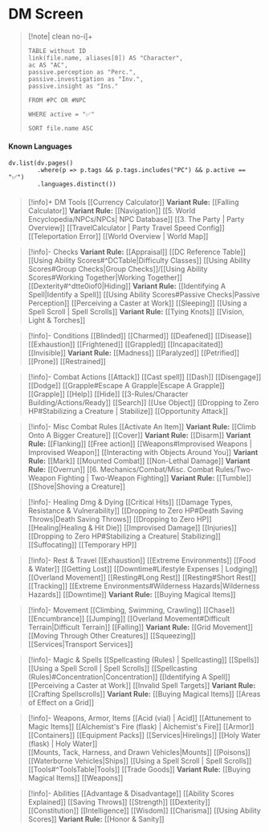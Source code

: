 # DM Screen

> [!note| clean no-i]+ ­
> ```dataview
> TABLE without ID
> link(file.name, aliases[0]) AS "Character", 
> ac AS "AC", 
> passive.perception as "Perc.",
> passive.investigation as "Inv.",
> passive.insight as "Ins."
> 
> FROM #PC OR #NPC
> 
> WHERE active = "✅"
> 
> SORT file.name ASC
> ```

#### Known Languages

```dataviewjs
dv.list(dv.pages()
		.where(p => p.tags && p.tags.includes("PC") && p.active == "✅")
		.languages.distinct())
```

####

> [!info]+ DM Tools
> [[Currency Calculator]]
> **Variant Rule:** [[Falling Calculator]]
> **Variant Rule:** [[Navigation]]
> [[5. World Encyclopedia/NPCs/NPCs| NPC Database]]
> [[3. The Party | Party Overview]]
> [[TravelCalculator | Party Travel Speed Config]]
> [[Teleportation Error]]
> [[World Overview | World Map]]


> [!info]- Checks
> **Variant Rule:** [[Appraisal]]
> [[DC Reference Table]]
> [[Using Ability Scores#^DCTable|Difficulty Classes]]
> [[Using Ability Scores#Group Checks|Group Checks]]/[[Using Ability Scores#Working Together|Working Together]]
> [[Dexterity#^dtte0iof0|Hiding]]
> **Variant Rule:** [[Identifying A Spell|Identify a Spell]]
> [[Using Ability Scores#Passive Checks|Passive Perception]]
> [[Perceiving a Caster at Work]]
> [[Sleeping]]
> [[Using a Spell Scroll | Spell Scrolls]]
> **Variant Rule:** [[Tying Knots]]
> [[Vision, Light & Torches]]

> [!info]- Conditions
> [[Blinded]] 
> [[Charmed]] 
> [[Deafened]] 
> [[Disease]] 
> [[Exhaustion]] 
> [[Frightened]] 
> [[Grappled]] 
> [[Incapacitated]] 
> [[Invisible]] 
> **Variant Rule:** [[Madness]] 
> [[Paralyzed]] 
> [[Petrified]] 
> [[Prone]] 
> [[Restrained]] 

> [!info]- Combat Actions
> [[Attack]] 
> [[Cast spell]] 
> [[Dash]] 
> [[Disengage]] 
> [[Dodge]] 
> [[Grapple#Escape A Grapple|Escape A Grapple]]
> [[Grapple]] 
> [[Help]] 
> [[Hide]] 
> [[3-Rules/Character Building/Actions/Ready]] 
> [[Search]] 
> [[Use Object]] 
> [[Dropping to Zero HP#Stabilizing a Creature | Stabilize]]
> [[Opportunity Attack]] 

> [!info]-  Misc Combat Rules
> [[Activate An Item]] 
> **Variant Rule:** [[Climb Onto A Bigger Creature]] 
> [[Cover]] 
> **Variant Rule:** [[Disarm]] 
> **Variant Rule:** [[Flanking]] 
> [[Free action]] 
> [[Weapons#Improvised Weapons | Improvised Weapon]]
> [[Interacting with Objects Around You]]
> **Variant Rule:** [[Mark]] 
> [[Mounted Combat]] 
> [[Non-Lethal Damage]] 
> **Variant Rule:** [[Overrun]] 
> [[6. Mechanics/Combat/Misc. Combat Rules/Two-Weapon Fighting | Two-Weapon Fighting]] 
> **Variant Rule:** [[Tumble]] 
> [[Shove|Shoving a Creature]]

> [!info]- Healing Dmg & Dying
> [[Critical Hits]] 
> [[Damage Types, Resistance & Vulnerability]] 
> [[Dropping to Zero HP#Death Saving Throws|Death Saving Throws]]
> [[Dropping to Zero HP]]
> [[Healing|Healing & Hit Die]]
> [[Improvised Damage]] 
> [[Injuries]] 
> [[Dropping to Zero HP#Stabilizing a Creature| Stabilizing]]
> [[Suffocating]] 
> [[Temporary HP]] 

> [!info]- Rest & Travel
> [[Exhaustion]] 
> [[Extreme Environments]] 
> [[Food & Water]] 
> [[Getting Lost]] 
> [[Downtime#Lifestyle  Expenses | Lodging]]
> [[Overland Movement]] 
> [[Resting#Long Rest]] 
> [[Resting#Short Rest]] 
> [[Tracking]] 
> [[Extreme Environments#Wilderness Hazards|Wilderness Hazards]]
> [[Downtime]] 
> **Variant Rule:** [[Buying Magical Items]]

> [!info]- Movement
> [[Climbing, Swimming, Crawling]] 
> [[Chase]] 
> [[Encumbrance]]
> [[Jumping]] 
> [[Overland Movement#Difficult Terrain|Difficult Terrain]]
> [[Falling]] 
> **Variant Rule:** [[Grid Movement]] 
> [[Moving Through Other Creatures]] 
> [[Squeezing]] 
> [[Services|Transport Services]]

> [!info]- Magic & Spells
> [[Spellcasting (Rules) | Spellcasting]] 
> [[Spells]] 
> [[Using a Spell Scroll | Spell Scrolls]]
> [[Spellcasting (Rules)#Concentration|Concentration]]
> [[Identifying A Spell]] 
> [[Perceiving a Caster at Work]] 
> [[Invalid Spell Targets]] 
> **Variant Rule:** [[Crafting Spellscrolls]]
> **Variant Rule:** [[Buying Magical Items]]
> [[Areas of Effect on a Grid]] 

> [!info]- Weapons, Armor, Items
> [[Acid (vial) | Acid]] 
> [[Attunement to Magic Items]] 
> [[Alchemist's Fire (flask) | Alchemist's Fire]]
> [[Armor]] 
> [[Containers]] 
> [[Equipment Packs]] 
> [[Services|Hirelings]]
> [[Holy Water (flask) | Holy Water]]  
> [[Mounts, Tack, Harness, and Drawn Vehicles|Mounts]]
> [[Poisons]] 
> [[Waterborne Vehicles|Ships]]
> [[Using a Spell Scroll | Spell Scrolls]]
> [[Tools#^ToolsTable|Tools]] 
> [[Trade Goods]]
> **Variant Rule:** [[Buying Magical Items]] 
> [[Weapons]] 

> [!info]- Abilities
> [[Advantage & Disadvantage]] 
> [[Ability Scores Explained]] 
> [[Saving Throws]] 
> [[Strength]] 
> [[Dexterity]] 
> [[Constitution]] 
> [[Intelligence]] 
> [[Wisdom]] 
> [[Charisma]] 
> [[Using Ability Scores]] 
> **Variant Rule:** [[Honor & Sanity]] 
